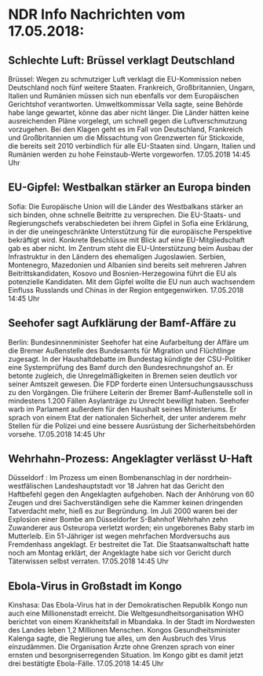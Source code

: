 # NDR Info Nachrichten vom 17.05.2018:


## Schlechte Luft: Brüssel verklagt Deutschland
Brüssel: Wegen zu schmutziger Luft verklagt die EU-Kommission neben Deutschland noch fünf weitere Staaten. Frankreich, Großbritannien, Ungarn, Italien und Rumänien müssen sich nun ebenfalls vor dem Europäischen Gerichtshof verantworten. Umweltkommissar Vella sagte, seine Behörde habe lange gewartet, könne das aber nicht länger. Die Länder hätten keine ausreichenden Pläne vorgelegt, um schnell gegen die Luftverschmutzung vorzugehen. Bei den Klagen geht es im Fall von Deutschland, Frankreich und Großbritannien um die Missachtung von Grenzwerten für Stickoxide, die bereits seit 2010 verbindlich für alle EU-Staaten sind. Ungarn, Italien und Rumänien werden zu hohe Feinstaub-Werte vorgeworfen. 17.05.2018 14:45 Uhr 

## EU-Gipfel: Westbalkan stärker an Europa binden
Sofia: Die Europäische Union will die Länder des Westbalkans stärker an sich binden, ohne schnelle Beitritte zu versprechen. Die EU-Staats- und Regierungschefs verabschiedeten bei ihrem Gipfel in Sofia eine Erklärung, in der die uneingeschränkte Unterstützung für die europäische Perspektive bekräftigt wird. Konkrete Beschlüsse mit Blick auf eine EU-Mitgliedschaft gab es aber nicht. Im Zentrum steht die EU-Unterstützung beim Ausbau der Infrastruktur in den Ländern des ehemaligen Jugoslawien. Serbien, Montenegro, Mazedonien und Albanien sind bereits seit mehreren Jahren Beitrittskandidaten, Kosovo und Bosnien-Herzegowina führt die EU als potenzielle Kandidaten. Mit dem Gipfel wollte die EU nun auch wachsendem Einfluss Russlands und Chinas in der Region entgegenwirken. 17.05.2018 14:45 Uhr 

## Seehofer sagt Aufklärung der Bamf-Affäre zu
Berlin: Bundesinnenminister Seehofer hat eine Aufarbeitung der Affäre um die Bremer Außenstelle des Bundesamts für Migration und Flüchtlinge zugesagt. In der Haushaltdebatte im Bundestag kündigte der CSU-Politiker eine Systemprüfung des Bamf durch den Bundesrechnungshof an. Er betonte zugleich, die Unregelmäßigkeiten in Bremen seien deutlich vor seiner Amtszeit gewesen. Die FDP forderte einen Untersuchungsausschuss zu den Vorgängen. Die frühere Leiterin der Bremer Bamf-Außenstelle soll in mindestens 1.200 Fällen Asylanträge zu Unrecht bewilligt haben. Seehofer warb im Parlament außerdem für den Haushalt seines Ministeriums. Er sprach von einem Etat der nationalen Sicherheit, der unter anderem mehr Stellen für die Polizei und eine bessere Ausrüstung der Sicherheitsbehörden vorsehe. 17.05.2018 14:45 Uhr 

## Wehrhahn-Prozess: Angeklagter verlässt U-Haft
Düsseldorf : Im Prozess um einen Bombenanschlag in der nordrhein-westfälischen Landeshauptstadt vor 18 Jahren hat das Gericht den Haftbefehl gegen den Angeklagten aufgehoben. Nach der Anhörung von 60 Zeugen und drei Sachverständigen sehe die Kammer keinen dringenden Tatverdacht mehr, hieß es zur Begründung. Im Juli 2000 waren bei der Explosion einer Bombe am Düsseldorfer S-Bahnhof Wehrhahn zehn Zuwanderer aus Osteuropa verletzt worden; ein ungeborenes Baby starb im Mutterleib. Ein 51-Jähriger ist wegen mehrfachen Mordversuchs aus Fremdenhass angeklagt. Er bestreitet die Tat. Die Staatsanwaltschaft hatte noch am Montag erklärt, der Angeklagte habe sich vor Gericht durch Täterwissen selbst verraten. 17.05.2018 14:45 Uhr 

## Ebola-Virus in Großstadt im Kongo
Kinshasa: Das Ebola-Virus hat in der Demokratischen Republik Kongo nun auch eine Millionenstadt erreicht. Die Weltgesundheitsorganisation WHO berichtet von einem Krankheitsfall in Mbandaka. In der Stadt im Nordwesten des Landes leben 1,2 Millionen Menschen. Kongos Gesundheitsminister Kalenga sagte, die Regierung tue alles, um den Ausbruch des Virus einzudämmen. Die Organisation Ärzte ohne Grenzen sprach von einer ernsten und besorgniserregenden Situation. Im Kongo gibt es damit jetzt drei bestätigte Ebola-Fälle. 17.05.2018 14:45 Uhr 
